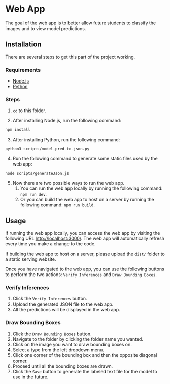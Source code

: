 # Web App

The goal of the web app is to better allow future students to classify the images and to view model predictions.

## Installation

There are several steps to get this part of the project working.

### Requirements

- [Node.js](https://nodejs.org/en/)
- [Python](https://www.python.org/)

### Steps

1. ``cd`` to this folder.
  
2. After installing Node.js, run the following command:

```bash
npm install
```

3. After installing Python, run the following command:

```bash
python3 scripts/model-pred-to-json.py
```

4. Run the following command to generate some static files used by the web app:

```bash
node scripts/generateJson.js
```

5. Now there are two possible ways to run the web app.
   1. You can run the web app locally by running the following command: ``npm run dev``.
   2. Or you can build the web app to host on a server by running the following command: ``npm run build``.


## Usage

If running the web app locally, you can access the web app by visiting the following URL [http://localhost:3000/](http://localhost:3000/). The web app will automatically refresh every time you make a change to the code.

If building the web app to host on a server, please upload the ``dist/`` folder to a static serving website.

Once you have navigated to the web app, you can use the following buttons to perform the two actions: ``Verify Inferences`` and ``Draw Bounding Boxes``.

### Verify Inferences

1. Click the ``Verify Inferences`` button.
2. Upload the generated JSON file to the web app.
3. All the predictions will be displayed in the web app.

### Draw Bounding Boxes

1. Click the ``Draw Bounding Boxes`` button.
2. Navigate to the folder by clicking the folder name you wanted.
3. Click on the image you want to draw bounding boxes on.
4. Select a type from the left dropdown menu.
5. Click one corner of the bounding box and then the opposite diagonal corner.
6. Proceed until all the bounding boxes are drawn.
7. Click the ``Save`` button to generate the labeled text file for the model to use in the future.